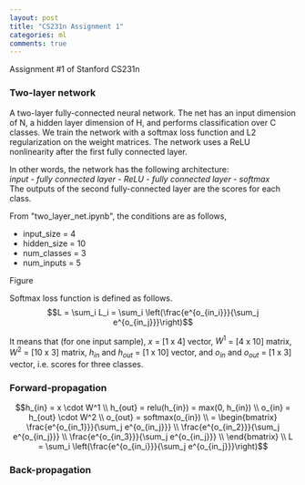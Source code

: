 ```yaml
---
layout: post
title: "CS231n Assignment 1"
categories: ml
comments: true
---
```


Assignment #1 of Stanford CS231n

### Two-layer network
A two-layer fully-connected neural network. The net has an input dimension of N, a hidden layer dimension of H, 
and performs classification over C classes. We train the network with a softmax loss function and L2 regularization on the
weight matrices. The network uses a ReLU nonlinearity after the first fully connected layer.


In other words, the network has the following architecture:  
_input - fully connected layer - ReLU - fully connected layer - softmax_  
The outputs of the second fully-connected layer are the scores for each class.

From "two_layer_net.ipynb", the conditions are as follows,
- input_size = 4
- hidden_size = 10
- num_classes = 3
- num_inputs = 5

Figure


Softmax loss function is defined as follows.  
$$L = \sum_i L_i = \sum_i \left(\frac{e^{o_{in_i}}}{\sum_j e^{o_{in_j}}}\right)$$  

It means that (for one input sample), $x$ = [1 x 4] vector, $W^1$ = [4 x 10] matrix, $W^2$ = [10 x 3] matrix, 
$h_{in}$ and $h_{out}$ = [1 x 10] vector, and $o_{in}$ and $o_{out}$ = [1 x 3] vector, i.e. scores for three classes.  

### Forward-propagation
$$h_{in} = x \cdot W^1 \\
h_{out} = relu(h_{in}) = max(0, h_{in}) \\
o_{in} = h_{out} \cdot W^2 \\
o_{out} = softmax(o_{in}) \\
= \begin{bmatrix}
  \frac{e^{o_{in_1}}}{\sum_j e^{o_{in_j}}} \\
  \frac{e^{o_{in_2}}}{\sum_j e^{o_{in_j}}} \\
  \frac{e^{o_{in_3}}}{\sum_j e^{o_{in_j}}} \\
\end{bmatrix} \\
L = \sum_i \left(\frac{e^{o_{in_i}}}{\sum_j e^{o_{in_j}}}\right)$$

### Back-propagation
